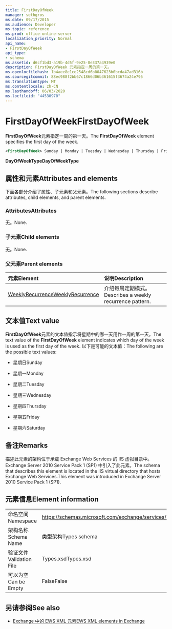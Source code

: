 ```yaml
---
title: FirstDayOfWeek
manager: sethgros
ms.date: 09/17/2015
ms.audience: Developer
ms.topic: reference
ms.prod: office-online-server
localization_priority: Normal
api_name:
- FirstDayOfWeek
api_type:
- schema
ms.assetid: d6cf1bd3-a19b-4d5f-9e25-8e337a4939e0
description: FirstDayOfWeek 元素指定一周的第一天。
ms.openlocfilehash: 1b4aee8e1ce2548cd6b0047623b0bcda47ad316b
ms.sourcegitcommit: 88ec988f2bb67c1866d06b361615f3674a24e795
ms.translationtype: MT
ms.contentlocale: zh-CN
ms.lasthandoff: 06/03/2020
ms.locfileid: "44530970"
---
```

# <a name="firstdayofweek"></a><span data-ttu-id="a79f4-103">FirstDayOfWeek</span><span class="sxs-lookup"><span data-stu-id="a79f4-103">FirstDayOfWeek</span></span>

<span data-ttu-id="a79f4-104">**FirstDayOfWeek**元素指定一周的第一天。</span><span class="sxs-lookup"><span data-stu-id="a79f4-104">The **FirstDayOfWeek** element specifies the first day of the week.</span></span> 
  
```XML
<FirstDayOfWeek> Sunday | Monday | Tuesday | Wednesday | Thursday | Friday | Saturday</FirstDayOfWeek>
```

 <span data-ttu-id="a79f4-105">**DayOfWeekType**</span><span class="sxs-lookup"><span data-stu-id="a79f4-105">**DayOfWeekType**</span></span>
## <a name="attributes-and-elements"></a><span data-ttu-id="a79f4-106">属性和元素</span><span class="sxs-lookup"><span data-stu-id="a79f4-106">Attributes and elements</span></span>

<span data-ttu-id="a79f4-107">下面各部分介绍了属性、子元素和父元素。</span><span class="sxs-lookup"><span data-stu-id="a79f4-107">The following sections describe attributes, child elements, and parent elements.</span></span>
  
### <a name="attributes"></a><span data-ttu-id="a79f4-108">Attributes</span><span class="sxs-lookup"><span data-stu-id="a79f4-108">Attributes</span></span>

<span data-ttu-id="a79f4-109">无。</span><span class="sxs-lookup"><span data-stu-id="a79f4-109">None.</span></span>
  
### <a name="child-elements"></a><span data-ttu-id="a79f4-110">子元素</span><span class="sxs-lookup"><span data-stu-id="a79f4-110">Child elements</span></span>

<span data-ttu-id="a79f4-111">无。</span><span class="sxs-lookup"><span data-stu-id="a79f4-111">None.</span></span>
  
### <a name="parent-elements"></a><span data-ttu-id="a79f4-112">父元素</span><span class="sxs-lookup"><span data-stu-id="a79f4-112">Parent elements</span></span>

|<span data-ttu-id="a79f4-113">**元素**</span><span class="sxs-lookup"><span data-stu-id="a79f4-113">**Element**</span></span>|<span data-ttu-id="a79f4-114">**说明**</span><span class="sxs-lookup"><span data-stu-id="a79f4-114">**Description**</span></span>|
|:-----|:-----|
|[<span data-ttu-id="a79f4-115">WeeklyRecurrence</span><span class="sxs-lookup"><span data-stu-id="a79f4-115">WeeklyRecurrence</span></span>](weeklyrecurrence.md) <br/> |<span data-ttu-id="a79f4-116">介绍每周定期模式。</span><span class="sxs-lookup"><span data-stu-id="a79f4-116">Describes a weekly recurrence pattern.</span></span>  <br/> |
   
## <a name="text-value"></a><span data-ttu-id="a79f4-117">文本值</span><span class="sxs-lookup"><span data-stu-id="a79f4-117">Text value</span></span>

<span data-ttu-id="a79f4-118">**FirstDayOfWeek**元素的文本值指示将星期中的哪一天用作一周的第一天。</span><span class="sxs-lookup"><span data-stu-id="a79f4-118">The text value of the **FirstDayOfWeek** element indicates which day of the week is used as the first day of the week.</span></span> <span data-ttu-id="a79f4-119">以下是可能的文本值：</span><span class="sxs-lookup"><span data-stu-id="a79f4-119">The following are the possible text values:</span></span> 
  
- <span data-ttu-id="a79f4-120">星期日</span><span class="sxs-lookup"><span data-stu-id="a79f4-120">Sunday</span></span>
    
- <span data-ttu-id="a79f4-121">星期一</span><span class="sxs-lookup"><span data-stu-id="a79f4-121">Monday</span></span>
    
- <span data-ttu-id="a79f4-122">星期二</span><span class="sxs-lookup"><span data-stu-id="a79f4-122">Tuesday</span></span>
    
- <span data-ttu-id="a79f4-123">星期三</span><span class="sxs-lookup"><span data-stu-id="a79f4-123">Wednesday</span></span>
    
- <span data-ttu-id="a79f4-124">星期四</span><span class="sxs-lookup"><span data-stu-id="a79f4-124">Thursday</span></span>
    
- <span data-ttu-id="a79f4-125">星期五</span><span class="sxs-lookup"><span data-stu-id="a79f4-125">Friday</span></span>
    
- <span data-ttu-id="a79f4-126">星期六</span><span class="sxs-lookup"><span data-stu-id="a79f4-126">Saturday</span></span>
    
## <a name="remarks"></a><span data-ttu-id="a79f4-127">备注</span><span class="sxs-lookup"><span data-stu-id="a79f4-127">Remarks</span></span>

<span data-ttu-id="a79f4-128">描述此元素的架构位于承载 Exchange Web Services 的 IIS 虚拟目录中。Exchange Server 2010 Service Pack 1 (SP1) 中引入了此元素。</span><span class="sxs-lookup"><span data-stu-id="a79f4-128">The schema that describes this element is located in the IIS virtual directory that hosts Exchange Web Services.This element was introduced in Exchange Server 2010 Service Pack 1 (SP1).</span></span>
  
## <a name="element-information"></a><span data-ttu-id="a79f4-129">元素信息</span><span class="sxs-lookup"><span data-stu-id="a79f4-129">Element information</span></span>

|||
|:-----|:-----|
|<span data-ttu-id="a79f4-130">命名空间</span><span class="sxs-lookup"><span data-stu-id="a79f4-130">Namespace</span></span>  <br/> |https://schemas.microsoft.com/exchange/services/2006/types  <br/> |
|<span data-ttu-id="a79f4-131">架构名称</span><span class="sxs-lookup"><span data-stu-id="a79f4-131">Schema Name</span></span>  <br/> |<span data-ttu-id="a79f4-132">类型架构</span><span class="sxs-lookup"><span data-stu-id="a79f4-132">Types schema</span></span>  <br/> |
|<span data-ttu-id="a79f4-133">验证文件</span><span class="sxs-lookup"><span data-stu-id="a79f4-133">Validation File</span></span>  <br/> |<span data-ttu-id="a79f4-134">Types.xsd</span><span class="sxs-lookup"><span data-stu-id="a79f4-134">Types.xsd</span></span>  <br/> |
|<span data-ttu-id="a79f4-135">可以为空</span><span class="sxs-lookup"><span data-stu-id="a79f4-135">Can be Empty</span></span>  <br/> |<span data-ttu-id="a79f4-136">False</span><span class="sxs-lookup"><span data-stu-id="a79f4-136">False</span></span>  <br/> |
   
## <a name="see-also"></a><span data-ttu-id="a79f4-137">另请参阅</span><span class="sxs-lookup"><span data-stu-id="a79f4-137">See also</span></span>



- [<span data-ttu-id="a79f4-138">Exchange 中的 EWS XML 元素</span><span class="sxs-lookup"><span data-stu-id="a79f4-138">EWS XML elements in Exchange</span></span>](ews-xml-elements-in-exchange.md)

